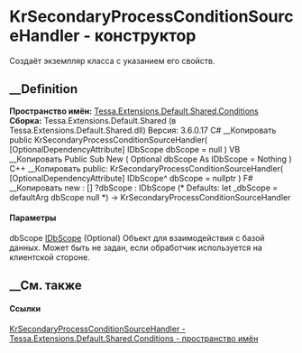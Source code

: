 # KrSecondaryProcessConditionSourceHandler - конструктор
Создаёт экземпляр класса с указанием его свойств.
## __Definition
 **Пространство имён:**
[Tessa.Extensions.Default.Shared.Conditions](N_Tessa_Extensions_Default_Shared_Conditions.htm)  
 **Сборка:** Tessa.Extensions.Default.Shared (в
Tessa.Extensions.Default.Shared.dll) Версия: 3.6.0.17
C# __Копировать
     public KrSecondaryProcessConditionSourceHandler(
    	[OptionalDependencyAttribute] IDbScope dbScope = null
    )
VB __Копировать
     Public Sub New ( 
    	<OptionalDependencyAttribute> Optional dbScope As IDbScope = Nothing
    )
C++ __Копировать
     public:
    KrSecondaryProcessConditionSourceHandler(
    	[OptionalDependencyAttribute] IDbScope^ dbScope = nullptr
    )
F# __Копировать
     new : 
            [<OptionalDependencyAttribute>] ?dbScope : IDbScope 
    (* Defaults:
            let _dbScope = defaultArg dbScope null
    *)
    -> KrSecondaryProcessConditionSourceHandler
#### Параметры
dbScope [IDbScope](T_Tessa_Platform_Data_IDbScope.htm) (Optional)
    Объект для взаимодействия с базой данных. Может быть не задан, если обработчик используется на клиентской стороне.
##  __См. также
#### Ссылки
[KrSecondaryProcessConditionSourceHandler -
](T_Tessa_Extensions_Default_Shared_Conditions_KrSecondaryProcessConditionSourceHandler.htm)
[Tessa.Extensions.Default.Shared.Conditions - пространство
имён](N_Tessa_Extensions_Default_Shared_Conditions.htm)
